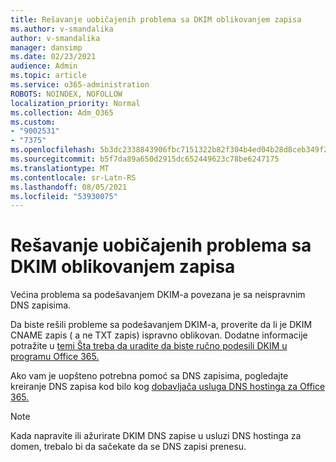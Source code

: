 ```yaml
---
title: Rešavanje uobičajenih problema sa DKIM oblikovanjem zapisa
ms.author: v-smandalika
author: v-smandalika
manager: dansimp
ms.date: 02/23/2021
audience: Admin
ms.topic: article
ms.service: o365-administration
ROBOTS: NOINDEX, NOFOLLOW
localization_priority: Normal
ms.collection: Adm_O365
ms.custom:
- "9002531"
- "7375"
ms.openlocfilehash: 5b3dc2338843906fbc7151322b82f304b4ed04b28d8ceb349f2705c309cdeae8
ms.sourcegitcommit: b5f7da89a650d2915dc652449623c78be6247175
ms.translationtype: MT
ms.contentlocale: sr-Latn-RS
ms.lasthandoff: 08/05/2021
ms.locfileid: "53930075"
---
```

# <a name="fix-common-problems-with-dkim-record-formatting"></a>Rešavanje uobičajenih problema sa DKIM oblikovanjem zapisa

Većina problema sa podešavanjem DKIM-a povezana je sa neispravnim DNS zapisima.

Da biste rešili probleme sa podešavanjem DKIM-a, proverite da li je DKIM CNAME zapis ( a ne TXT zapis) ispravno oblikovan. Dodatne informacije potražite u [temi Šta treba da uradite da biste ručno podesili DKIM u programu Office 365.](https://docs.microsoft.com/microsoft-365/security/office-365-security/use-dkim-to-validate-outbound-email)

Ako vam je uopšteno potrebna pomoć sa DNS zapisima, pogledajte kreiranje DNS zapisa kod bilo kog [dobavljača usluga DNS hostinga za Office 365.](https://docs.microsoft.com/microsoft-365/admin/get-help-with-domains/create-dns-records-at-any-dns-hosting-provider)

> [!NOTE]
> Kada napravite ili ažurirate DKIM DNS zapise u usluzi DNS hostinga za domen, trebalo bi da sačekate da se DNS zapisi prenesu.
